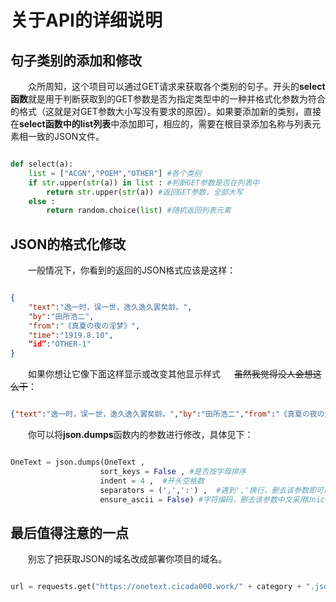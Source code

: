 # 关于API的详细说明

## 句子类别的添加和修改

&emsp;&emsp;众所周知，这个项目可以通过GET请求来获取各个类别的句子。开头的**select函数**就是用于判断获取到的GET参数是否为指定类型中的一种并格式化参数为符合的格式（这就是对GET参数大小写没有要求的原因）。如果要添加新的类别，直接在**select函数中的list列表**中添加即可，相应的，需要在根目录添加名称与列表元素相一致的JSON文件。

```python

def select(a):
    list = ["ACGN","POEM","OTHER"] #各个类别
    if str.upper(str(a)) in list : #判断GET参数是否在列表中
        return str.upper(str(a)) #返回GET参数，全部大写
    else :
        return random.choice(list) #随机返回列表元素

```

## JSON的格式化修改

&emsp;&emsp;一般情况下，你看到的返回的JSON格式应该是这样：

```json

{
    "text":"逸一时，误一世，逸久逸久罢矣龄。",
    "by":"田所浩二",
    "from":"《真夏の夜の淫梦》",
    "time":"1919.8.10",
    “id”:"OTHER-1"
}

```
&emsp;&emsp;如果你想让它像下面这样显示或改变其他显示样式 &emsp; ~~虽然我觉得没人会想这么干~~：

```json

{"text":"逸一时，误一世，逸久逸久罢矣龄。","by":"田所浩二","from":"《真夏の夜の淫梦》","time":"1919.8.10","id":"OTHER-1"}

```

&emsp;&emsp;你可以将**json.dumps**函数内的参数进行修改，具体见下：

```python

OneText = json.dumps(OneText , 
                    sort_keys = False , #是否按字母排序
                    indent = 4 ,  #开头空格数
                    separators = (',',':') ,  #遇到','换行，删去该参数即可返回上方JSON格式
                    ensure_ascii = False) #字符编码，删去该参数中文采用Unicode编码

```

## 最后值得注意的一点

&emsp;&emsp;别忘了把获取JSON的域名改成部署你项目的域名。

```python

url = requests.get("https://onetext.cicada000.work/" + category + ".json") #没错就是这里

```
